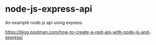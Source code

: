 # node-js-express-api
An example node.js api using express

https://blog.postman.com/how-to-create-a-rest-api-with-node-js-and-express/


